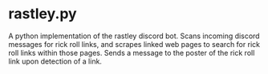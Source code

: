 # rastley.py
A python implementation of the rastley discord bot. Scans incoming discord messages for rick roll links, and scrapes linked web pages to search for rick roll links within those pages. Sends a message to the poster of the rick roll link upon detection of a link.
